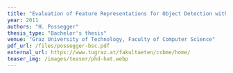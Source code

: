 ```yaml
---
title: "Evaluation of Feature Representations for Object Detection with Boosted Classifiers"
year: 2011
authors: "H. Possegger"
thesis_type: "Bachelor's thesis"
venue: "Graz University of Technology, Faculty of Computer Science"
pdf_url: /files/possegger-bsc.pdf
external_url: https://www.tugraz.at/fakultaeten/csbme/home/
teaser_img: /images/teaser/phd-hat.webp
---
```

